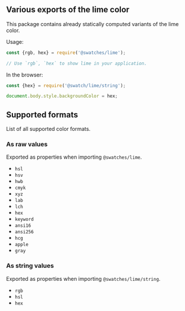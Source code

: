 ## Various exports of the lime color

This package contains already statically computed variants of the lime color.

Usage:
```js
const {rgb, hex} = require('@swatches/lime');

// Use `rgb`, `hex` to show lime in your application.
```

In the browser:
```js
const {hex} = require('@swatch/lime/string');

document.body.style.backgroundColor = hex;
```

## Supported formats


List of all supported color formats.

### As raw values

Exported as properties when importing `@swatches/lime`.

- `hsl`
- `hsv`
- `hwb`
- `cmyk`
- `xyz`
- `lab`
- `lch`
- `hex`
- `keyword`
- `ansi16`
- `ansi256`
- `hcg`
- `apple`
- `gray`

### As string values

Exported as properties when importing `@swatches/lime/string`.

- `rgb`
- `hsl`
- `hex`
